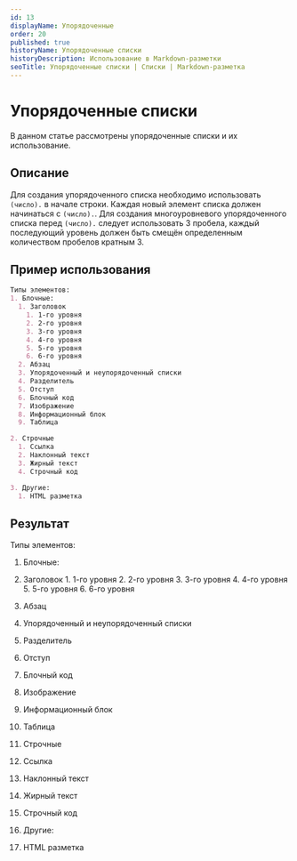 ```yaml
---
id: 13
displayName: Упорядоченные
order: 20
published: true
historyName: Упорядоченные списки
historyDescription: Использование в Markdown-разметки
seoTitle: Упорядоченные списки | Списки | Markdown-разметка
---
```


# Упорядоченные списки
В данном статье рассмотрены упорядоченные списки и их использование.


## Описание
Для создания упорядоченного списка необходимо использовать `(число).` в начале строки. Каждая новый элемент списка должен
начинаться с `(число).`. Для создания многоуровневого упорядоченного списка перед `(число).` следует использовать 3 пробела,
каждый последующий уровень должен быть смещён определенным количеством пробелов кратным 3.


## Пример использования
```md
Типы элементов:
1. Блочные:
  1. Заголовок
    1. 1-го уровня
    2. 2-го уровня
    3. 3-го уровня
    4. 4-го уровня
    5. 5-го уровня
    6. 6-го уровня
  2. Абзац
  3. Упорядоченный и неупорядоченный списки
  4. Разделитель
  5. Отступ
  6. Блочный код
  7. Изображение
  8. Информационный блок
  9. Таблица

2. Строчные
  1. Ссылка
  2. Наклонный текст
  3. Жирный текст
  4. Строчный код

3. Другие:
  1. HTML разметка
```


## Результат

Типы элементов:
1. Блочные:
  1. Заголовок
    1. 1-го уровня
    2. 2-го уровня
    3. 3-го уровня
    4. 4-го уровня
    5. 5-го уровня
    6. 6-го уровня
  2. Абзац
  3. Упорядоченный и неупорядоченный списки
  4. Разделитель
  5. Отступ
  6. Блочный код
  7. Изображение
  8. Информационный блок
  9. Таблица

2. Строчные
  1. Ссылка
  2. Наклонный текст
  3. Жирный текст
  4. Строчный код

3. Другие:
  1. HTML разметка
